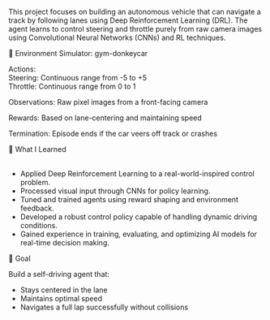 This project focuses on building an autonomous vehicle that can navigate a track by following lanes using Deep Reinforcement Learning (DRL). The agent learns to control steering and throttle purely from raw camera images using Convolutional Neural Networks (CNNs) and RL techniques.

🔧 Environment Simulator: gym-donkeycar 

Actions:<br>
    Steering: Continuous range from -5 to +5<br>
    Throttle: Continuous range from 0 to 1

Observations: Raw pixel images from a front-facing camera

Rewards: Based on lane-centering and maintaining speed

Termination: Episode ends if the car veers off track or crashes

🧠 What I Learned <br><br>
- Applied Deep Reinforcement Learning to a real-world-inspired control problem.<br>
- Processed visual input through CNNs for policy learning.<br>
- Tuned and trained agents using reward shaping and environment feedback.<br>
- Developed a robust control policy capable of handling dynamic driving conditions.<br>
- Gained experience in training, evaluating, and optimizing AI models for real-time decision making.<br>

🏁 Goal

Build a self-driving agent that:<br>
- Stays centered in the lane<br>
- Maintains optimal speed<br>
- Navigates a full lap successfully without collisions<br>